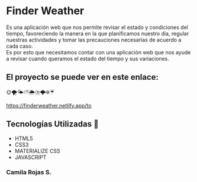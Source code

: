 

# Finder  Weather

Es una aplicación web que nos permite revisar el estado y condiciones del tiempo, favoreciendo  la manera en la que planificamos nuestro día, regular nuestras actividades y tomar las precauciones necesarias de acuerdo a cada caso.  
Es por esto que necesitamos contar con una aplicación web que nos ayude a revisar cuando queramos el estado del tiempo y sus variaciones.


## El proyecto se puede ver en este enlace: 
🌞🌪️🌤️⛅🌦️⛈️🌩️❄️☔

https://finderweather.netlify.app/to 



## Tecnologías Utilizadas 🧰

- HTML5
- CSS3 
- MATERIALIZE CSS
- JAVASCRIPT



### Camila Rojas S. 

